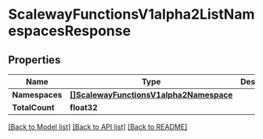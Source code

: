 # ScalewayFunctionsV1alpha2ListNamespacesResponse

## Properties

Name | Type | Description | Notes
------------ | ------------- | ------------- | -------------
**Namespaces** | [**[]ScalewayFunctionsV1alpha2Namespace**](scaleway.functions.v1alpha2.Namespace.md) |  | [optional] 
**TotalCount** | **float32** |  | [optional] 

[[Back to Model list]](../README.md#documentation-for-models) [[Back to API list]](../README.md#documentation-for-api-endpoints) [[Back to README]](../README.md)


